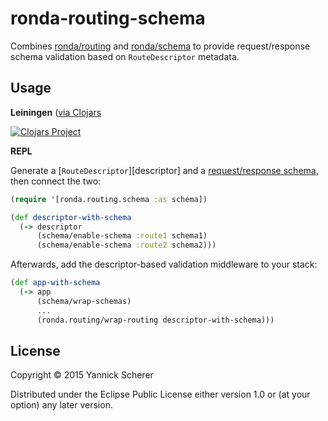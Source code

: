 # ronda-routing-schema

Combines [ronda/routing][routing] and [ronda/schema][schema] to provide
request/response schema validation based on `RouteDescriptor` metadata.

## Usage

__Leiningen__ ([via Clojars](https://clojars.org/ronda/routing-schema)

[![Clojars
Project](http://clojars.org/ronda/routing-schema/latest-version.svg)](http://clojars.org/ronda/routing-schema)

__REPL__

Generate a [`RouteDescriptor`][descriptor] and a [request/response
schema][schema], then connect the two:

```clojure
(require '[ronda.routing.schema :as schema])

(def descriptor-with-schema
  (-> descriptor
      (schema/enable-schema :route1 schema1)
      (schema/enable-schema :route2 schema2)))
```

Afterwards, add the descriptor-based validation middleware to your stack:

```clojure
(def app-with-schema
  (-> app
      (schema/wrap-schemas)
      ...
      (ronda.routing/wrap-routing descriptor-with-schema)))
```

## License

Copyright &copy; 2015 Yannick Scherer

Distributed under the Eclipse Public License either version 1.0 or (at
your option) any later version.

[routing]: https://github.com/xsc/ronda-routing
[schema]: https://github.com/xsc/ronda-schema
